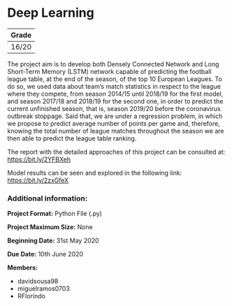 # Deep Learning    

| Grade                |
|:--------------------:|
| 16/20                |

The project aim is to develop both Densely Connected Network and Long Short-Term Memory (LSTM) network capable of predicting the football league table, at the end of the season, of the top 10 European Leagues. To do so, we used data about team’s match statistics in respect to the league where they compete, from season 2014/15 until 2018/19 for the first model, and season 2017/18 and 2018/19 for the second one, in order to predict the current unfinished season, that is, season 2019/20 before the coronavirus outbreak stoppage. Said that, we are under a regression problem, in which we propose to predict average number of points per game and, therefore, knowing the total number of league matches throughout the season we are then able to predict the league table ranking.

The report with the detailed approaches of this project can be consulted at: https://bit.ly/2YFBXeh

Model results can be seen and explored in the following link: https://bit.ly/2zxGfeX

### Additional information:

**Project Format:** Python File (.py)

**Project Maximum Size:** None

**Beginning Date:** 31st May 2020

**Due Date:** 10th June 2020

**Members:**
- davidsousa98
-	miguelramos0703
- RFlorindo
